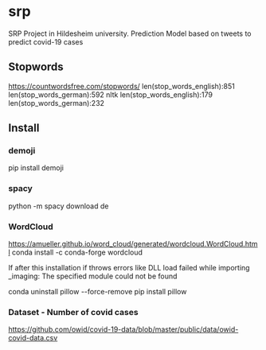 # srp
SRP Project in Hildesheim university. Prediction Model based on tweets to predict covid-19 cases


## Stopwords
https://countwordsfree.com/stopwords/
len(stop_words_english):851
len(stop_words_german):592
nltk
len(stop_words_english):179
len(stop_words_german):232



## Install
### demoji
pip install demoji

### spacy
python -m spacy download de

### WordCloud
https://amueller.github.io/word_cloud/generated/wordcloud.WordCloud.html
conda install -c conda-forge wordcloud

If after this installation if throws errors like
DLL load failed while importing _imaging: The specified module could not be found

conda uninstall pillow --force-remove
pip install pillow

### Dataset - Number of covid cases
https://github.com/owid/covid-19-data/blob/master/public/data/owid-covid-data.csv
